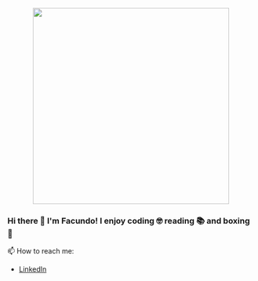 <p align='center'>
    <img src="./img/bg.gif" height='400' >
</p>

### Hi there 👋 I'm Facundo! I enjoy coding :nerd_face: reading :books: and boxing :boxing_glove:

📫 How to reach me: 
- [LinkedIn](https://www.linkedin.com/in/facundo-ardizzi-260a931b5)
<!--
**FacundoArdizzi/FacundoArdizzi** is a ✨ _special_ ✨ repository because its `README.md` (this file) appears on your GitHub profile.

Here are some ideas to get you started:
    I see myself as a proactive person, it is my desire to progress in my career and gain experience.
	I am passionate about learning. I like teamwork and solving problems. I have a very good predisposition to receive advice, suggestions and indications that allow me to improve my performance.
	At this stage of life, in which I am inserting myself in the labor market, my ambition is to incorporate knowledge, upgrade my skills, be efficient and effective in the company that I perform in order to be able to train and enhace my work performance in the future.
	I like to read a little bit every day and train every week
- 🔭 I’m currently working on ...
- 🌱 I’m currently learning ...
- 👯 I’m looking to collaborate on ...
- 🤔 I’m looking for help with ...
- 💬 Ask me about ...

- 😄 Pronouns: ...
- ⚡ Fun fact: ...
-->
